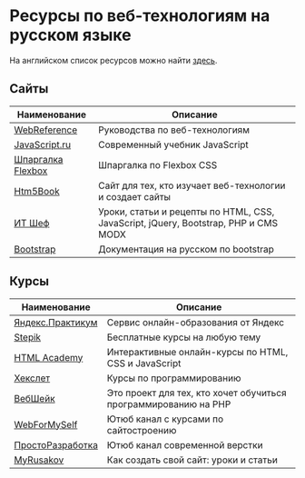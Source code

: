 # Ресурсы по веб-технологиям на русском языке

На английском список ресурсов можно найти [здесь](https://github.com/miptleha/frontend-helpers).

## Сайты

Наименование|Описание
-|-
[WebReference](https://webref.ru/)|Руководства по веб-технологиям
[JavaScript.ru](https://learn.javascript.ru/)|Современный учебник JavaScript
[Шпаргалка Flexbox](https://tpverstak.ru/flex-cheatsheet/)|Шпаргалка по Flexbox CSS
[Htm5Book](https://html5book.ru/)|Сайт для тех, кто изучает веб-технологии и создает сайты
[ИТ Шеф](https://itchief.ru/)|Уроки, статьи и рецепты по HTML, CSS, JavaScript, jQuery, Bootstrap, PHP и CMS MODX
[Bootstrap](https://bootstrap-4.ru/)|Документация на русском по bootstrap

## Курсы

Наименование|Описание
-|-
[Яндекс.Практикум](https://praktikum.yandex.ru/)|Сервис онлайн-образования от Яндекс
[Stepik](https://stepik.org/catalog)|Бесплатные курсы на любую тему
[HTML Academy](https://htmlacademy.ru/)|Интерактивные онлайн-курсы по HTML, CSS и JavaScript
[Хекслет](https://ru.hexlet.io/courses?pricing_type_eq=free)|Курсы по программированию
[ВебШейк](https://webshake.ru/)|Это проект для тех, кто хочет обучиться программированию на PHP
[WebForMySelf](https://www.youtube.com/user/webformyself/playlists) | Ютюб канал с курсами по сайтостроению
[ПростоРазработка](https://www.youtube.com/channel/UCn-P_F0tfY21cfnkyv2lsRQ/videos) | Ютюб канал современной верстки
[MyRusakov](https://myrusakov.ru/) | Как создать свой сайт: уроки и статьи


